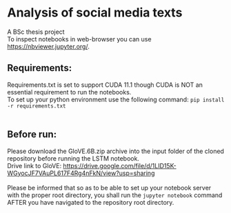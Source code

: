 # Analysis of social media texts
A BSc thesis project
<br/>
To inspect notebooks in web-browser you can use https://nbviewer.jupyter.org/.
<br/>
## Requirements: 
Requirements.txt is set to support CUDA 11.1 though CUDA is NOT an essential requirement to run the notebooks.<br/>
To set up your python environment use the following command: `pip install -r requirements.txt` <br/>
<br/>
## Before run: 
Please download the GloVE.6B.zip archive into the input folder of the cloned repository before running the LSTM notebook.<br/>
Drive link to GloVE: https://drive.google.com/file/d/1LID15K-WGyocJF7VAuPL617F4Rg4nFkN/view?usp=sharing  
<br/>
Please be informed that so as to be able to set up your notebook server with the proper root directory, you shall run the `jupyter notebook` command AFTER you have navigated to the repository root directory. 
